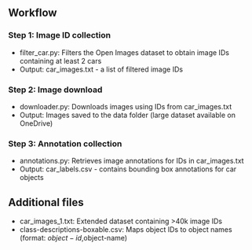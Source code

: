 ## Workflow

### Step 1: Image ID collection

- filter_car.py: Filters the Open Images dataset to obtain image IDs containing at least 2 cars
- Output: car_images.txt - a list of filtered image IDs

### Step 2: Image download

- downloader.py: Downloads images using IDs from car_images.txt
- Output: Images saved to the data folder (large dataset available on OneDrive)

### Step 3: Annotation collection

- annotations.py: Retrieves image annotations for IDs in car_images.txt
- Output: car_labels.csv - contains bounding box annotations for car objects

## Additional files

- car_images_1.txt: Extended dataset containing >40k image IDs
- class-descriptions-boxable.csv: Maps object IDs to object names (format: $object-id,$object-name)
